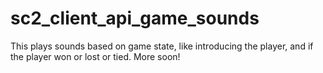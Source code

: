 # sc2_client_api_game_sounds
This plays sounds based on game state, like introducing the player, and if the player won or lost or tied.  More soon!
